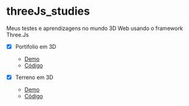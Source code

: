 # threeJs_studies

Meus testes e aprendizagens no mundo 3D Web usando o framework Three.Js

- [x] Portifolio em 3D

  - [Demo](https://3d-portfolio.netlify.app/)
  - [Código](https://github.com/AntonioGally/threeJs_studies/tree/main/3D-Portfolio-Website)

- [x] Terreno em 3D
  - [Demo](https://3d-terrain.netlify.app/)
  - [Código](https://github.com/AntonioGally/threeJs_studies/tree/main/3D-Terrain)
